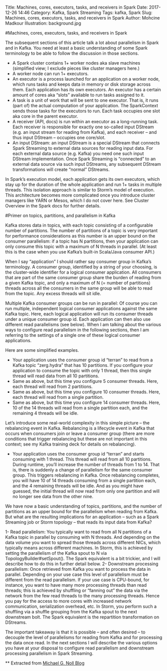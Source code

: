 Title: Machines, cores, executors, tasks, and receivers in Spark
Date: 2017-12-26 14:46
Category: Kafka, Spark Streaming
Tags: kafka, Spark
Slug: Machines, cores, executors, tasks, and receivers in Spark
Author: Mohcine Madkour
Illustration: background.jpg

#Machines, cores, executors, tasks, and receivers in Spark

The subsequent sections of this article talk a lot about parallelism in Spark and in Kafka. You need at least a basic understanding of some Spark terminology to be able to follow the discussion in those sections.

- A Spark cluster contains 1+ worker nodes aka slave machines (simplified view; I exclude pieces like cluster managers here.)
- A worker node can run 1+ executors.
- An executor is a process launched for an application on a worker node, which runs tasks and keeps data in memory or disk storage across them. Each application has its own executors. An executor has a certain amount of cores aka “slots” available to run tasks assigned to it.
- A task is a unit of work that will be sent to one executor. That is, it runs (part of) the actual computation of your application. The SparkContext sends those tasks for the executors to run. Each task occupies one slot aka core in the parent executor.
- A receiver (API, docs) is run within an executor as a long-running task. Each receiver is responsible for exactly one so-called input DStream (e.g. an input stream for reading from Kafka), and each receiver – and thus input DStream – occupies one core/slot.
- An input DStream: an input DStream is a special DStream that connects Spark Streaming to external data sources for reading input data. For each external data source (e.g. Kafka) you need one such input DStream implementation. Once Spark Streaming is “connected” to an external data source via such input DStreams, any subsequent DStream transformations will create “normal” DStreams.

In Spark’s execution model, each application gets its own executors, which stay up for the duration of the whole application and run 1+ tasks in multiple threads. This isolation approach is similar to Storm’s model of execution. This architecture becomes more complicated once you introduce cluster managers like YARN or Mesos, which I do not cover here. See Cluster Overview in the Spark docs for further details.

#Primer on topics, partitions, and parallelism in Kafka

Kafka stores data in topics, with each topic consisting of a configurable number of partitions. The number of partitions of a topic is very important for performance considerations as this number is an upper bound on the consumer parallelism: if a topic has N partitions, then your application can only consume this topic with a maximum of N threads in parallel. (At least this is the case when you use Kafka’s built-in Scala/Java consumer API.)

When I say “application” I should rather say consumer group in Kafka’s terminology. A consumer group, identified by a string of your choosing, is the cluster-wide identifier for a logical consumer application. All consumers that are part of the same consumer group share the burden of reading from a given Kafka topic, and only a maximum of N (= number of partitions) threads across all the consumers in the same group will be able to read from the topic. Any excess threads will sit idle.

Multiple Kafka consumer groups can be run in parallel: Of course you can run multiple, independent logical consumer applications against the same Kafka topic. Here, each logical application will run its consumer threads under a unique consumer group id. Each application can then also use different read parallelisms (see below). When I am talking about the various ways to configure read parallelism in the following sections, then I am referring to the settings of a single one of these logical consumer applications. 

Here are some simplified examples.

- Your application uses the consumer group id “terran” to read from a Kafka topic “zerg.hydra” that has 10 partitions. If you configure your application to consume the topic with only 1 thread, then this single thread will read data from all 10 partitions.
- Same as above, but this time you configure 5 consumer threads. Here, each thread will read from 2 partitions.
- Same as above, but this time you configure 10 consumer threads. Here, each thread will read from a single partition.
- Same as above, but this time you configure 14 consumer threads. Here, 10 of the 14 threads will read from a single partition each, and the remaining 4 threads will be idle.

Let’s introduce some real-world complexity in this simple picture – the rebalancing event in Kafka. Rebalancing is a lifecycle event in Kafka that occurs when consumers join or leave a consumer group (there are more conditions that trigger rebalancing but these are not important in this context; see my Kafka training deck for details on rebalancing).

- Your application uses the consumer group id “terran” and starts consuming with 1 thread. This thread will read from all 10 partitions. During runtime, you’ll increase the number of threads from 1 to 14. That is, there is suddenly a change of parallelism for the same consumer group. This triggers rebalancing in Kafka. Once rebalancing completes, you will have 10 of 14 threads consuming from a single partition each, and the 4 remaining threads will be idle. And as you might have guessed, the initial thread will now read from only one partition and will no longer see data from the other nine.

We have now a basic understanding of topics, partitions, and the number of partitions as an upper bound for the parallelism when reading from Kafka. But what are the resulting implications for an application – such as a Spark Streaming job or Storm topology – that reads its input data from Kafka?

1- Read parallelism: You typically want to read from all N partitions of a Kafka topic in parallel by consuming with N threads. And depending on the data volume you want to spread those threads across different NICs, which typically means across different machines. In Storm, this is achieved by setting the parallelism of the Kafka spout to N via TopologyBuilder#setSpout(). The Spark equivalent is a bit trickier, and I will describe how to do this in further detail below.
2- Downstream processing parallelism: Once retrieved from Kafka you want to process the data in parallel. Depending on your use case this level of parallelism must be different from the read parallelism. If your use case is CPU-bound, for instance, you want to have many more processing threads than read threads; this is achieved by shuffling or “fanning out” the data via the network from the few read threads to the many processing threads. Hence you pay for the access to more cores with increased network communication, serialization overhead, etc. In Storm, you perform such a shuffling via a shuffle grouping from the Kafka spout to the next downstream bolt. The Spark equivalent is the repartition transformation on DStreams.

The important takeaway is that it is possible – and often desired – to decouple the level of parallelisms for reading from Kafka and for processing the data once read. In the next sections I will describe the various options you have at your disposal to configure read parallelism and downstream processing parallelism in Spark Streaming.

** Extracted from [Michael G. Noll Blog](http://www.michael-noll.com/blog/2014/10/01/kafka-spark-streaming-integration-example-tutorial/)
